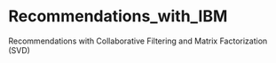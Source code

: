 # Recommendations_with_IBM
Recommendations with Collaborative Filtering and Matrix Factorization (SVD)
